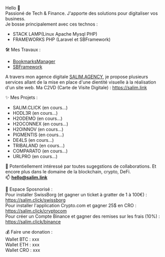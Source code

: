 Hello 🤙  
Passioné de Tech & Finance. J'apporte des solutions pour digitaliser vos business.  
Je bosse principalement avec ces technos : 
- STACK LAMP(Linux Apache Mysql PHP)
- FRAMEWORKS PHP (Laravel et SBFramework)

🛠 Mes Travaux :
- [BookmarksManager](https://github.com/salimbenfarhat/BookmarksManager)
- [SBFramework](https://github.com/salimbenfarhat/SBFramework)

A travers mon agence digitale [SALIM.AGENCY](https://salim.agency), je propose plusieurs services allant de la mise en place d'une dientité visuelle à la réalisation d'un site web. Ma C2VD (Carte de Visite Digitale) : https://salim.link

✨ Mes Projets :
- SALIM.CLICK (en cours...)
- HODL3R (en cours...)
- H2ODEMO (en cours...)
- H2OCONNEX (en cours...)
- H2OINNOV (en cours...)
- PIGMENTIS (en cours...)
- DE4LS (en cours...)
- TRIBALAND (en cours...)
- COMPARATO (en cours...)
- URLPRO (en cours...)

💬 Potentiellement intéressé par toutes sugegstions de collaborations. Et encore plus dans le domaine de la blockchain, crypto, DeFi.   
📫 **hello@salim.link**  
  
🤑 Espace Sposnorisé :  
Pour installer SwissBorg (et gagner un ticket à gratter de 1 à 100€) :  
https://salim.click/swissborg  
Pour installer l'application Crypto.com et gagner 25$ en CRO :  
https://salim.click/cryptocom  
Pour créer un Compte Binance et gagner des remises sur les frais (10%) :  
https://salim.click/binance  

💰 Faire une donation :  
Wallet BTC : xxx  
Wallet ETH : xxx  
Wallet CRO : xxx  

